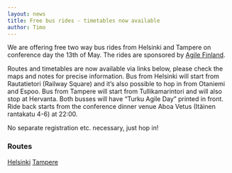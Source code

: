 ```yaml
---
layout: news
title: Free bus rides - timetables now available
author: Timo
---
```

We are offering free two way bus rides from Helsinki and Tampere on conference day the 13th of May. The rides are sponsored by <a href="http://agile.fi/">Agile Finland</a>.

Routes and timetables are now available via links below, please check the maps and notes for precise information. Bus from Helsinki will start from Rautatietori (Railway Square) and it’s also possible to hop in from Otaniemi and Espoo. Bus from Tampere will start from Tullikamarintori and will also stop at Hervanta. Both busses will have “Turku Agile Day” printed in front. Ride back starts from the conference dinner venue Aboa Vetus (Itäinen rantakatu 4-6) at 22:00.

No separate registration etc. necessary, just hop in!

<h3>Routes</h3>
<a href="https://mapsengine.google.com/map/edit?mid=zxwzz1tRXK9k.kq160tccJ78Q">Helsinki</a>
<a href="https://mapsengine.google.com/map/edit?mid=zxwzz1tRXK9k.kfl243Ec2BhE">Tampere</a>
